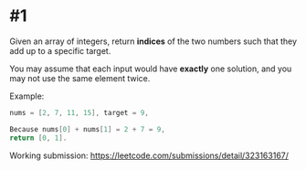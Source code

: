 # #1

Given an array of integers, return **indices** of the two numbers such that they add up to a specific target.

You may assume that each input would have __exactly__ one solution, and you may not use the same element twice.

Example:
```csharp
nums = [2, 7, 11, 15], target = 9,

Because nums[0] + nums[1] = 2 + 7 = 9,
return [0, 1].
```

Working submission: https://leetcode.com/submissions/detail/323163167/
